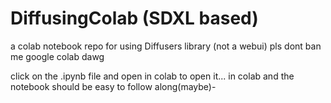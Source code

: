 # DiffusingColab (SDXL based)
a colab notebook repo for using Diffusers library (not a webui)
pls dont ban me google colab dawg


click on the .ipynb file and open in colab to open it... in colab and the notebook should be easy to follow along(maybe)-
